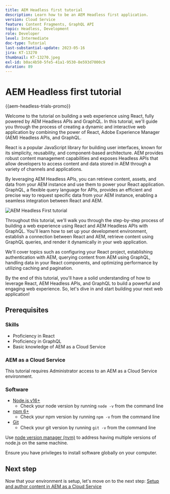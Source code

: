 ```yaml
---
title: AEM Headless first tutorial
description: Learn how to be an AEM Headless first application.
version: Cloud Service
feature: Content Fragments, GraphQL API
topic: Headless, Development
role: Developer
level: Intermediate
doc-type: Tutorial
last-substantial-update: 2023-05-16
jira: KT-13270
thumbnail: KT-13270.jpeg
exl-id: b0ac4b50-5fe5-41a1-9530-8e593d7000c9
duration: 89
---
```

# AEM Headless first tutorial

{{aem-headless-trials-promo}}

Welcome to the tutorial on building a web experience using React, fully powered by AEM Headless APIs and GraphQL. In this tutorial, we'll guide you through the process of creating a dynamic and interactive web application by combining the power of React, Adobe Experience Manager (AEM) Headless APIs, and GraphQL.

React is a popular JavaScript library for building user interfaces, known for its simplicity, reusability, and component-based architecture. AEM provides robust content management capabilities and exposes Headless APIs that allow developers to access content and data stored in AEM through a variety of channels and applications.

By leveraging AEM Headless APIs, you can retrieve content, assets, and data from your AEM instance and use them to power your React application. GraphQL, a flexible query language for APIs, provides an efficient and precise way to request specific data from your AEM instance, enabling a seamless integration between React and AEM.

![AEM Headless First tutorial](./assets/overview/overview.png)

Throughout this tutorial, we'll walk you through the step-by-step process of building a web experience using React and AEM Headless APIs with GraphQL. You'll learn how to set up your development environment, establish a connection between React and AEM, retrieve content using GraphQL queries, and render it dynamically in your web application.

We'll cover topics such as configuring your React project, establishing authentication with AEM, querying content from AEM using GraphQL, handling data in your React components, and optimizing performance by utilizing caching and pagination.

By the end of this tutorial, you'll have a solid understanding of how to leverage React, AEM Headless APIs, and GraphQL to build a powerful and engaging web experience. So, let's dive in and start building your next web application!

## Prerequisites

### Skills

+ Proficiency in React
+ Proficiency in GraphQL
+ Basic knowledge of AEM as a Cloud Service

### AEM as a Cloud Service

This tutorial requires Administrator access to an AEM as a Cloud Service environment.

### Software

+   [Node.js v16+](https://nodejs.org/en/)
    + Check your node version by running `node -v` from the command line
+   [npm 6+](https://www.npmjs.com/)
    + Check your npm version by running `npm -v` from the command line
+   [Git](https://git-scm.com/) 
    + Check your git version by running `git -v` from the command line

Use [node version manager (nvm)](https://github.com/nvm-sh/nvm) to address having multiple versions of node.js on the same machine.

Ensure you have privileges to install software globally on your computer.

## Next step

Now that your environment is setup, let's move on to the next step: [Setup and author content in AEM as a Cloud Service](./1-content-modeling.md)
